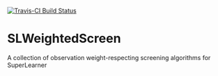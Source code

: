 [![Travis-CI Build Status](https://travis-ci.org/saraemoore/SLWeightedScreen.svg?branch=master)](https://travis-ci.org/saraemoore/SLWeightedScreen)

# SLWeightedScreen
A collection of observation weight-respecting screening algorithms for SuperLearner
